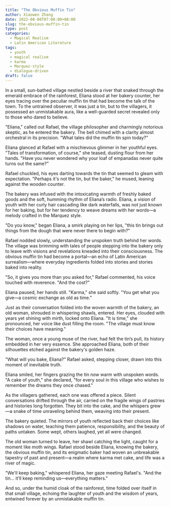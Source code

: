 ```yaml
---
title: "The Obvious Muffin Tin"
author: Xiaowen Zhang
date: 2022-08-08T07:00:00+08:00
slug: the-obvious-muffin-tin
type: post
categories:
  - Magical Realism
  - Latin American Literature
tags:
  - youth
  - magical realism
  - karma
  - Marquez-style
  - dialogue-driven
draft: false
---
```


In a small, sun-bathed village nestled beside a river that snaked through the emerald embrace of the rainforest, Eliana stood at her bakery counter, her eyes tracing over the peculiar muffin tin that had become the talk of the town. To the untrained observer, it was just a tin, but to the villagers, it possessed an unmistakable aura, like a well-guarded secret revealed only to those who dared to believe.

"Eliana," called out Rafael, the village philosopher and charmingly notorious skeptic, as he entered the bakery. The bell chimed with a clarity almost orchestral in its precision. "What tales did the muffin tin spin today?"

Eliana glanced at Rafael with a mischievous glimmer in her youthful eyes. "Tales of transformation, of course," she teased, dusting flour from her hands. "Have you never wondered why your loaf of empanadas never quite turns out the same?"

Rafael chuckled, his eyes darting towards the tin that seemed to gleam with expectation. "Perhaps it's not the tin, but the baker," he mused, leaning against the wooden counter.

The bakery was infused with the intoxicating warmth of freshly baked goods and the soft, humming rhythm of Eliana’s radio. Eliana, a vision of youth with her curly hair cascading like dark waterfalls, was not just known for her baking, but for her tendency to weave dreams with her words—a melody crafted in the Marquez style.

"Do you know," began Eliana, a smirk playing on her lips, "this tin brings out things from the dough that were never there to begin with?"

Rafael nodded slowly, understanding the unspoken truth behind her words. The village was brimming with tales of people stepping into the bakery only to leave with visions and revelations kneaded into their consciousness. The obvious muffin tin had become a portal—an echo of Latin American surrealism—where everyday ingredients folded into stories and stories baked into reality.

"So, it gives you more than you asked for," Rafael commented, his voice touched with reverence. "And the cost?"

Eliana paused, her hands still. "Karma," she said softly. "You get what you give—a cosmic exchange as old as time."

Just as their conversation folded into the woven warmth of the bakery, an old woman, shrouded in whispering shawls, entered. Her eyes, clouded with years yet shining with mirth, locked onto Eliana. "It is time," she pronounced, her voice like dust filling the room. "The village must know their choices have meaning."

The woman, once a young muse of the river, had felt the tin’s pull, its history embedded in her very essence. She approached Eliana, both of their silhouettes etched against the bakery's golden haze.

"What will you bake, Eliana?" Rafael asked, stepping closer, drawn into this moment of inevitable truth.

Eliana smiled, her fingers grazing the tin now warm with unspoken words. "A cake of youth," she declared, "for every soul in this village who wishes to remember the dreams they once chased."

As the villagers gathered, each one was offered a piece. Silent conversations drifted through the air, carried on the fragile wings of pastries and histories long forgotten. They bit into the cake, and the whispers grew—a snake of time unraveling behind them, weaving into their present.

The bakery quieted. The mirrors of youth reflected back their choices like shadows on water, teaching them patience, responsibility, and the beauty of paths untaken. Some wept, others laughed, yet all were changed.

The old woman turned to leave, her shawl catching the light, caught for a moment like moth wings. Rafael stood beside Eliana, knowing the bakery, the obvious muffin tin, and its enigmatic baker had woven an unbreakable tapestry of past and present—a realm where karma met cake, and life was a river of magic.

"We'll keep baking," whispered Eliana, her gaze meeting Rafael's. "And the tin... it’ll keep reminding us—everything matters."

And so, under the humid cloak of the rainforest, time folded over itself in that small village, echoing the laughter of youth and the wisdom of years, entwined forever by an unmistakable muffin tin.
